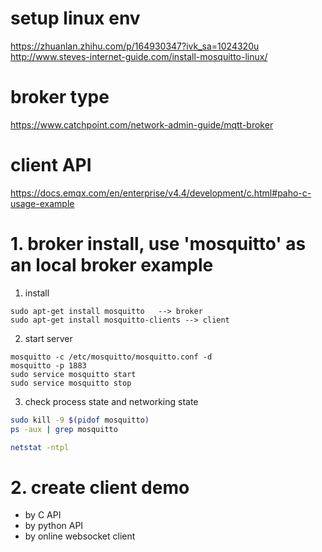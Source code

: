 

# setup linux env
https://zhuanlan.zhihu.com/p/164930347?ivk_sa=1024320u
http://www.steves-internet-guide.com/install-mosquitto-linux/

# broker type
https://www.catchpoint.com/network-admin-guide/mqtt-broker

# client API
https://docs.emqx.com/en/enterprise/v4.4/development/c.html#paho-c-usage-example


# 1. broker install, use 'mosquitto' as an  local broker example
1. install
```
sudo apt-get install mosquitto   --> broker
sudo apt-get install mosquitto-clients --> client
```

2. start server
```
mosquitto -c /etc/mosquitto/mosquitto.conf -d
mosquitto -p 1883
sudo service mosquitto start
sudo service mosquitto stop
```

3. check process state and networking state
```bash process
sudo kill -9 $(pidof mosquitto)
ps -aux | grep mosquitto
```

```bash networking
netstat -ntpl
```


# 2. create client demo
- by  C API
- by python API
- by online websocket client